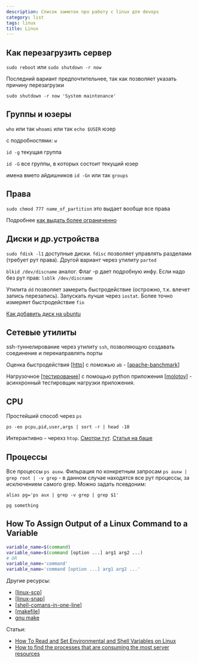 ```yaml
---
description: Список заметок про работу с linux для devops
category: list
tags: linux
title: Linux
---
```

## Как перезагрузить сервер

`sudo reboot` или `sudo shutdown -r now`

Последний вариант предпочтительнее, так как позволяет указать причину перезагрузки

```shell
sudo shutdown -r now 'System maintenance'
```

## Группы и юзеры

`who` или так `whoami`  или так `echo $USER` юзер

с подробностями: `w`

`id -g` текущая группа

`id -G` все группы, в которых состоит текущий юзер

имена вмето айдишников `id -Gn` или так `groups`

## Права

`sudo chmod 777 name_of_partition` это выдает вообще все права

Подробнее [как выдать более ограниченно](https://askubuntu.com/a/628898)

## Диски и др.устройства

`sudo fdisk -l1` доступные диски. `fdisc` позволяет управлять разделами (требует рут права). Другой вариант через утилиту `parted`

`blkid /dev/discname` аналог. Флаг -p дает подробную инфу. Если надо без рут прав: `lsblk /dev/discname`

Утилита `dd` позволяет замерить быстродействие (острожно, т.к. влечет запись перезапись). Запускать лучше через `iostat`. Более точно измеряет быстродействие `fio`

[Как добавить диск на ubuntu](https://askubuntu.com/questions/125257/how-do-i-add-an-additional-hard-drive)

## Сетевые утилиты

ssh-туннелирование через утилиту `ssh`, позволяющую создавать соединение и перенаправлять порты

Оценка быстродействия [[http]] с поможью `ab` - [[apache-banchmark]]

Нагрузочное [[тестирование]] с помощью python приложения [[molotov]] - асинхронный тестировщик нагрузки приложения.

## CPU

Простейший способ через `ps`

`ps -eo pcpu,pid,user,args | sort -r | head -10`

Интерактивно - черехз `htop`. [Смотри тут](https://htop.dev/). [Статья на баше](https://habr.com/ru/post/316806/)

## Процессы

Все процессы `ps auxw`. Фильрация по конкретным запросам `ps auxw | grep root | -v grep` - в данном случае находятся все рут процессы, за исключением самого grep. Можно задать псевдоним:

```shell
alias pg='ps aux | grep -v grep | grep $1'

pg something
```

## How To Assign Output of a Linux Command to a Variable

```bash
variable_name=$(command)
variable_name=$(command [option ...] arg1 arg2 ...)
# OR
variable_name='command'
variable_name='command [option ...] arg1 arg2 ...'
```

Другие ресурсы:

- [[linux-scp]]
- [[linux-snap]]
- [[shell-comans-in-one-line]]
- [[makefile]]
- [gnu make](https://www.gnu.org/software/make/manual/make.html#Flavors)

Статьи:

- [How To Read and Set Environmental and Shell Variables on Linux](https://www.digitalocean.com/community/tutorials/how-to-read-and-set-environmental-and-shell-variables-on-linux)
- [How to find the processes that are consuming the most server resources](https://www.digitalocean.com/community/questions/how-to-find-the-processes-that-are-consuming-the-most-server-resources)

[//begin]: # "Autogenerated link references for markdown compatibility"
[http]: http "Http"
[apache-banchmark]: ../notes/apache-banchmark "Apache banchmark"
[тестирование]: тестирование "Основные принципы тестровния"
[molotov]: ../notes/molotov "Molotov"
[linux-scp]: ../notes/linux-scp "Linux-scp"
[linux-snap]: ../notes/linux-snap "Linux-snap"
[shell-comans-in-one-line]: ../notes/shell-comans-in-one-line "Shell comand in one line"
[makefile]: ../notes/makefile "Makefile"
[//end]: # "Autogenerated link references"